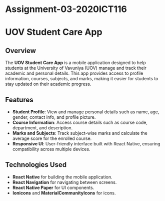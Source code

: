 # Assignment-03-2020ICT116
# UOV Student Care App

## Overview

The **UOV Student Care App** is a mobile application designed to help students at the University of Vavuniya (UOV) manage and track their academic and personal details. This app provides access to profile information, courses, subjects, and marks, making it easier for students to stay updated on their academic progress.

## Features

- **Student Profile**: View and manage personal details such as name, age, gender, contact info, and profile picture.
- **Course Information**: Access course details such as course code, department, and description.
- **Marks and Subjects**: Track subject-wise marks and calculate the average score for the enrolled course.
- **Responsive UI**: User-friendly interface built with React Native, ensuring compatibility across multiple devices.

## Technologies Used

- **React Native** for building the mobile application.
- **React Navigation** for navigating between screens.
- **React Native Paper** for UI components.
- **Ionicons** and **MaterialCommunityIcons** for icons.